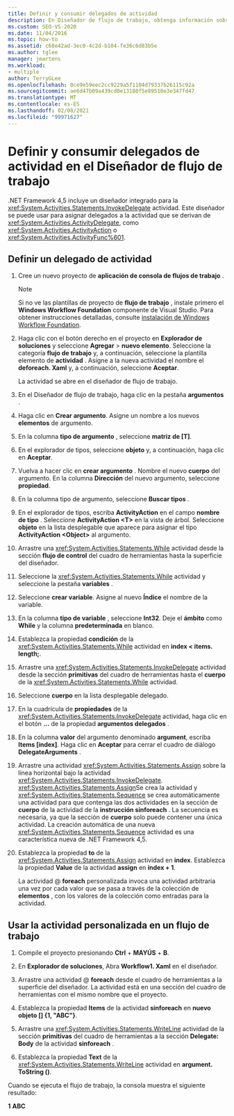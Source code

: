 ```yaml
---
title: Definir y consumir delegados de actividad
description: En Diseñador de flujo de trabajo, obtenga información sobre cómo .NET Framework 4,5 incluye un diseñador integrado para la actividad InvokeDelegate que puede usar para definir y consumir delegados de actividad.
ms.custom: SEO-VS-2020
ms.date: 11/04/2016
ms.topic: how-to
ms.assetid: c68e42ad-3ec0-4c2d-b104-fe36c6d83b5e
ms.author: tglee
manager: jmartens
ms.workload:
- multiple
author: TerryGLee
ms.openlocfilehash: 0ce9e59eec2cc9229a5f1104d79337b26115c92a
ms.sourcegitcommit: ae6d47b09a439cd0e13180f5e89510e3e347fd47
ms.translationtype: MT
ms.contentlocale: es-ES
ms.lasthandoff: 02/08/2021
ms.locfileid: "99971627"
---
```

# <a name="how-to-define-and-consume-activity-delegates-in-the-workflow-designer"></a>Definir y consumir delegados de actividad en el Diseñador de flujo de trabajo

.NET Framework 4,5 incluye un diseñador integrado para la <xref:System.Activities.Statements.InvokeDelegate> actividad. Este diseñador se puede usar para asignar delegados a la actividad que se derivan de <xref:System.Activities.ActivityDelegate>, como <xref:System.Activities.ActivityAction> o <xref:System.Activities.ActivityFunc%601>.

## <a name="define-an-activity-delegate"></a>Definir un delegado de actividad

1. Cree un nuevo proyecto de **aplicación de consola de flujos de trabajo** .

   > [!NOTE]
   > Si no ve las plantillas de proyecto de **flujo de trabajo** , instale primero el **Windows Workflow Foundation** componente de Visual Studio. Para obtener instrucciones detalladas, consulte [instalación de Windows Workflow Foundation](developing-applications-with-the-workflow-designer.md#install-windows-workflow-foundation).

3. Haga clic con el botón derecho en el proyecto en **Explorador de soluciones** y seleccione **Agregar**  >  **nuevo elemento**. Seleccione la categoría **flujo de trabajo** y, a continuación, seleccione la plantilla elemento de **actividad** . Asigne a la nueva actividad el nombre el **deforeach. Xaml** y, a continuación, seleccione **Aceptar**.

   La actividad se abre en el diseñador de flujo de trabajo.

4. En el Diseñador de flujo de trabajo, haga clic en la pestaña **argumentos** .

5. Haga clic en **Crear argumento**. Asigne un nombre a los nuevos **elementos** de argumento.

6. En la columna **tipo de argumento** , seleccione **matriz de [T]**.

7. En el explorador de tipos, seleccione **objeto** y, a continuación, haga clic en **Aceptar**.

8. Vuelva a hacer clic en **crear argumento** . Nombre el nuevo **cuerpo** del argumento. En la columna **Dirección** del nuevo argumento, seleccione **propiedad**.

9. En la columna tipo de argumento, seleccione **Buscar tipos** .

10. En el explorador de tipos, escriba **ActivityAction** en el campo **nombre de tipo** . Seleccione **ActivityAction \<T>** en la vista de árbol. Seleccione **objeto** en la lista desplegable que aparece para asignar el tipo **ActivityAction \<Object>** al argumento.

11. Arrastre una <xref:System.Activities.Statements.While> actividad desde la sección **flujo de control** del cuadro de herramientas hasta la superficie del diseñador.

12. Seleccione la <xref:System.Activities.Statements.While> actividad y seleccione la pestaña **variables** .

13. Seleccione **crear variable**. Asigne al nuevo **Índice** el nombre de la variable.

14. En la columna **tipo de variable** , seleccione **Int32**. Deje el **ámbito** como **While** y la columna **predeterminada** en blanco.

15. Establezca la propiedad **condición** de la <xref:System.Activities.Statements.While> actividad en **index < items. length;**.

16. Arrastre una <xref:System.Activities.Statements.InvokeDelegate> actividad desde la sección **primitivas** del cuadro de herramientas hasta el **cuerpo** de la <xref:System.Activities.Statements.While> actividad.

17. Seleccione **cuerpo** en la lista desplegable delegado.

18. En la cuadrícula de **propiedades** de la <xref:System.Activities.Statements.InvokeDelegate> actividad, haga clic en el botón **...** de la propiedad **argumentos delegados** .

19. En la columna **valor** del argumento denominado **argument**, escriba **Items [index]**. Haga clic en **Aceptar** para cerrar el cuadro de diálogo **DelegateArguments** .

20. Arrastre una actividad <xref:System.Activities.Statements.Assign> sobre la línea horizontal bajo la actividad <xref:System.Activities.Statements.InvokeDelegate>. <xref:System.Activities.Statements.Assign>Se crea la actividad y <xref:System.Activities.Statements.Sequence> se crea automáticamente una actividad para que contenga las dos actividades en la sección de **cuerpo** de la actividad de la **instrucción sinforeach** . La secuencia es necesaria, ya que la sección de **cuerpo** solo puede contener una única actividad. La creación automática de una nueva <xref:System.Activities.Statements.Sequence> actividad es una característica nueva de .NET Framework 4,5.

21. Establezca la propiedad **to** de la <xref:System.Activities.Statements.Assign> actividad en **index**. Establezca la propiedad **Value** de la actividad **assign** en **index + 1**.

    La actividad @ **foreach** personalizada invoca una actividad arbitraria una vez por cada valor que se pasa a través de la colección de **elementos** , con los valores de la colección como entradas para la actividad.

## <a name="use-the-custom-activity-in-a-workflow"></a>Usar la actividad personalizada en un flujo de trabajo

1. Compile el proyecto presionando **Ctrl** + **MAYÚS** + **B**.

2. En **Explorador de soluciones**, Abra **Workflow1. Xaml** en el diseñador.

3. Arrastre una actividad @ **foreach** desde el cuadro de herramientas a la superficie del diseñador. La actividad está en una sección del cuadro de herramientas con el mismo nombre que el proyecto.

4. Establezca la propiedad **Items** de la actividad **sinforeach** en **nuevo objeto [] {1, "ABC"}**.

5. Arrastre una <xref:System.Activities.Statements.WriteLine> actividad de la sección **primitivas** del cuadro de herramientas a la sección **Delegate: Body** de la actividad **sinforeach** .

6. Establezca la propiedad **Text** de la <xref:System.Activities.Statements.WriteLine> actividad en **argument. ToString ()**.

Cuando se ejecuta el flujo de trabajo, la consola muestra el siguiente resultado:

**1** 
 **ABC**

